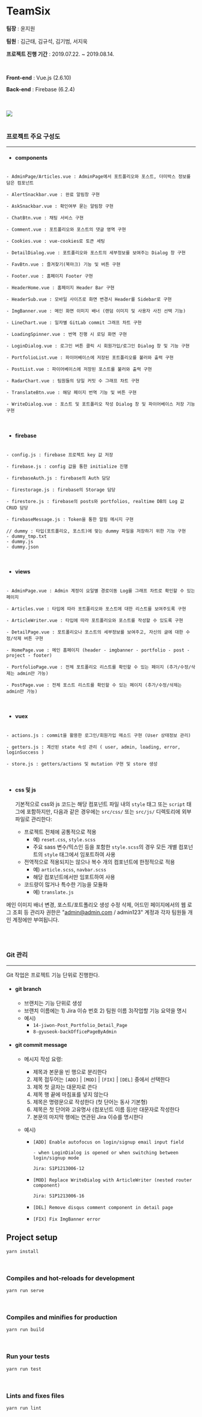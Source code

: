 # TeamSix

**팀장** : 윤지원

**팀원** : 김근태, 김규석, 김기범, 서지욱

**프로젝트 진행 기간** : 2019.07.22. ~ 2019.08.14.

<br>

**Front-end** : Vue.js (2.6.10)

**Back-end** : Firebase (6.2.4)

<br>

<br>

<img src="/src/assets/play.gif">

<br>

<br>

### 프로젝트 주요 구성도

---

- #### components

```

- AdminPage/Articles.vue : AdminPage에서 포트폴리오와 포스트, 더미박스 정보를 담은 컴포넌트

- AlertSnackbar.vue : 완료 알림창 구현

- AskSnackbar.vue : 확인여부 묻는 알림창 구현 

- ChatBtn.vue : 채팅 서비스 구현

- Comment.vue : 포트폴리오와 포스트의 댓글 영역 구현

- Cookies.vue : vue-cookies로 토큰 세팅

- DetailDialog.vue : 포트폴리오와 포스트의 세부정보를 보여주는 Dialog 창 구현

- FavBtn.vue : 즐겨찾기(북마크) 기능 및 버튼 구현

- Footer.vue : 홈페이지 Footer 구현

- HeaderHome.vue : 홈페이지 Header Bar 구현

- HeaderSub.vue : 모바일 사이즈로 화면 변경시 Header를 Sidebar로 구현

- ImgBanner.vue : 메인 화면 이미지 배너 (랜덤 이미지 및 사용자 사진 선택 기능)

- LineChart.vue : 일자별 GitLab commit 그래프 차트 구현

- LoadingSpinner.vue : 번역 진행 시 로딩 화면 구현

- LoginDialog.vue : 로그인 버튼 클릭 시 회원가입/로그인 Dialog 창 및 기능 구현

- PortfolioList.vue : 파이어베이스에 저장된 포트폴리오를 불러와 출력 구현

- PostList.vue : 파이어베이스에 저장된 포스트를 불러와 출력 구현

- RadarChart.vue : 팀원들의 당일 커밋 수 그래프 차트 구현

- TranslateBtn.vue : 해당 페이지 번역 기능 및 버튼 구현

- WriteDialog.vue : 포스트 및 포트폴리오 작성 Dialog 창 및 파이어베이스 저장 기능 구현

```

<br>

- #### firebase

```

- config.js : firebase 프로젝트 key 값 저장

- firebase.js : config 값을 통한 initialize 진행

- firebaseAuth.js : firebase의 Auth 담당

- firestorage.js : firebase의 Storage 담당

- firestore.js : firebase의 posts와 portfolios, realtime DB의 Log 값 CRUD 담당

- firebaseMessage.js : Token을 통한 알림 메시지 구현

// dummy : 타입(포트폴리오, 포스트)에 맞는 dummy 파일을 저장하기 위한 기능 구현
- dummy_tmp.txt
- dummy.js
- dummy.json
```

<br>

- #### views

```

- AdminPage.vue : Admin 계정이 요일별 경로이동 Log를 그래프 차트로 확인할 수 있는 페이지

- Articles.vue : 타입에 따라 포트폴리오와 포스트에 대한 리스트를 보여주도록 구현

- ArticleWriter.vue : 타입에 따라 포트폴리오와 포스트를 작성할 수 있도록 구현

- DetailPage.vue : 포트폴리오나 포스트의 세부정보를 보여주고, 자신의 글에 대한 수정/삭제 버튼 구현

- HomePage.vue : 메인 홈페이지 (header - imgbanner - portfolio - post - project - footer)

- PortfolioPage.vue : 전체 포트폴리오 리스트를 확인할 수 있는 페이지 (추가/수정/삭제는 admin만 가능)

- PostPage.vue : 전체 포스트 리스트를 확인할 수 있는 페이지 (추가/수정/삭제는 admin만 가능)
```

<br>

- #### vuex

```

- actions.js : commit을 활용한 로그인/회원가입 메소드 구현 (User 상태정보 관리)

- getters.js : 계산된 state 속성 관리 ( user, admin, loading, error, loginSuccess )

- store.js : getters/actions 및 mutation 구현 및 store 생성

```

<br>

- #### css 및 js

  기본적으로 css와 js 코드는 해당 컴포넌트 파일 내의 `style` 태그 또는 `script` 태그에 포함하지만, 다음과 같은 경우에는 `src/css/` 또는 `src/js/` 디렉토리에 외부 파일로 관리한다:

  - 프로젝트 전체에 공통적으로 적용
    - 예) `reset.css`, `style.scss`
    - 주요 sass 변수/믹스인 등을 포함한 `style.scss`의 경우 모든 개별 컴포넌트의 `style` 태그에서 임포트하여 사용
  - 전역적으로 적용되지는 않으나 복수 개의 컴포넌트에 한정적으로 적용
    - 예) `article.scss`, `navbar.scss` 
    - 해당 컴포넌트에서만 임포트하여 사용
  - 코드량이 많거나 특수한 기능을 모듈화
    - 예) `translate.js`





메인 이미지 배너 변경, 포스트/포트폴리오 생성 수정 삭제, 어드민 페이지에서의 웹 로그 조회 등 관리자 권한은 "admin@admin.com / admin123" 계정과 각자 팀원들 개인 계정에만 부여됩니다.

<br>

<br>







### Git 관리

---

Git 작업은 프로젝트 기능 단위로 진행한다.

- #### git branch

  - 브랜치는 기능 단위로 생성
  - 브랜치 이름에는 1) Jira 이슈 번호 2) 팀원 이름 3)작업할 기능 요약을 명시
  - 예시)
    - `14-jiwon-Post_Portfolio_Detail_Page`
    - `8-gyuseok-backOfficePageByAdmin`

- #### git commit message

  - 메시지 작성 요령:

    - 제목과 본문을 빈 행으로 분리한다
    2. 제목 접두어는 `[ADD]` | `[MOD]` | `[FIX]` | `[DEL]` 중에서 선택한다
    2. 제목 첫 글자는 대문자로 쓴다
    3. 제목 행 끝에 마침표를 넣지 않는다
    4. 제목은 명령문으로 작성한다 (첫 단어는 동사 기본형)
    4. 제목은 첫 단어와 고유명사 (컴포넌트 이름 등)만 대문자로 작성한다
    4. 본문의 마지막 행에는 연관된 Jira 이슈를 명시한다

  - 예시)

    - ```
      [ADD] Enable autofocus on login/signup email input field
      
      - when LoginDialog is opened or when switching between login/signup mode
      
      Jira: S1P1213006-12
      ```

    - ```
      [MOD] Replace WriteDialog with ArticleWriter (nested router component)
      
      Jira: S1P1213006-16
      ```

    - ```
      [DEL] Remove disqus comment component in detail page
      ```

    - ```
      [FIX] Fix ImgBanner error
      ```









## Project setup

```
yarn install
```

<br>

### Compiles and hot-reloads for development

```
yarn run serve
```

<br>

### Compiles and minifies for production

```
yarn run build
```

<br>

### Run your tests

```
yarn run test
```

<br>

### Lints and fixes files

```
yarn run lint
```

<br>

